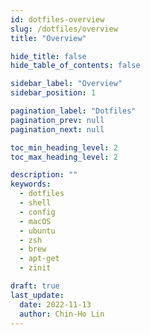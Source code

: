 ```yaml
---
id: dotfiles-overview
slug: /dotfiles/overview
title: "Overview"

hide_title: false
hide_table_of_contents: false

sidebar_label: "Overview"
sidebar_position: 1

pagination_label: "Dotfiles"
pagination_prev: null
pagination_next: null

toc_min_heading_level: 2
toc_max_heading_level: 2

description: ""
keywords:
  - dotfiles
  - shell
  - config
  - macOS
  - ubuntu
  - zsh
  - brew
  - apt-get
  - zinit

draft: true
last_update:
  date: 2022-11-13
  author: Chin-Ho Lin
---
```

